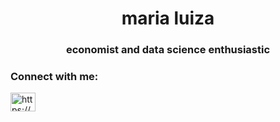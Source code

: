 <h1 align="center">maria luiza</h1>
<h3 align="center">economist and data science enthusiastic</h3>
<h3 align="left">Connect with me:</h3>
<p align="left">
<a href="[https://www.linkedin.com/in/maria-luiza-oliveira-046a09183/]" target="blank"><img align="center" src="https://raw.githubusercontent.com/rahuldkjain/github-profile-readme-generator/master/src/images/icons/Social/linked-in-alt.svg" alt="https://www.linkedin.com/in/luan-porphirio/" height="30" width="40" /></a>

